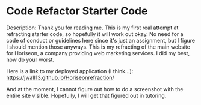 # Code Refactor Starter Code

Description:  Thank you for reading me.  This is my first real attempt at refracting starter code, so hopefully it will work out okay.  No need for a code of conduct or guidelines here since it's just an assignment, but I figure I should mention those anyways.  This is my refracting of the main website for Horiseon, a company providing web marketing services.  I did my best, now do your worst.  

Here is a link to my deployed application (I think...):  https://jwall13.github.io/Horiseonrefraction/

And at the moment, I cannot figure out how to do a screenshot with the entire site visible.  Hopefully, I will get that figured out in tutoring.